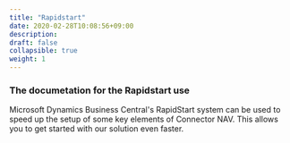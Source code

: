 ```yaml
---
title: "Rapidstart"
date: 2020-02-28T10:08:56+09:00
description: 
draft: false
collapsible: true
weight: 1
---
```


### The documetation for the Rapidstart use

Microsoft Dynamics Business Central's RapidStart system can be used to speed up the setup of some key elements of Connector NAV. This allows you to get started with our solution even faster.